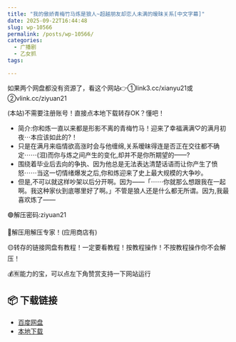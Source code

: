 ```yaml
---
title: "我的傲娇青梅竹马炼是狼人~超越朋友却恋人未满的暧昧关系[中文字幕]"
date: 2025-09-22T16:44:48
slug: wp-10566
permalink: /posts/wp-10566/
categories:
  - 广播剧
  - 乙女抓
tags:

---
```


如果两个网盘都没有资源了，看这个网站👉①link3.cc/xianyu21或②vlink.cc/ziyuan21

(本站)不需要注册账号！直接点本地下载转存OK？懂吧！

*   简介:你和炼一直以来都是形影不离的青梅竹马！迎来了幸福满满♡的满月初夜⋯本应该如此的?！
*   只是在满月来临情欲高涨时会与他缠绵,关系暧昧得连是否正在交往都不确定⋯⋯(泪)而你与炼之间产生的变化,却并不是你所期望的——?
*   围绕着毕业后去向的争执、因为他总是无法表达清楚话语而让你产生了愤怒⋯⋯当这一切情绪爆发之后,你和炼迎来了史上最大规模的大争吵。
*   但是,不可以就这样吵架以后分开啊。因为——「⋯⋯你就那么想跟我在一起啊。我这种家伙到底哪里好了啊。」不管是狼人还是什么都无所谓。因为,我最喜欢炼了——

🟢解压密码:ziyuan21

🔵解压用解压专家！(应用商店有)

🟡转存的链接网盘有教程！一定要看教程！按教程操作！不按教程操作你不会解压！

💰🈶能力的宝，可以点左下角赞赏支持一下网站运行

## 📦 下载链接
- [百度网盘](https://blziyuan21.com/pay-download/10566?key=a76d7aa6a9&down_id=0)
- [本地下载](https://blziyuan21.com/pay-download/10566?key=a76d7aa6a9&down_id=1)

